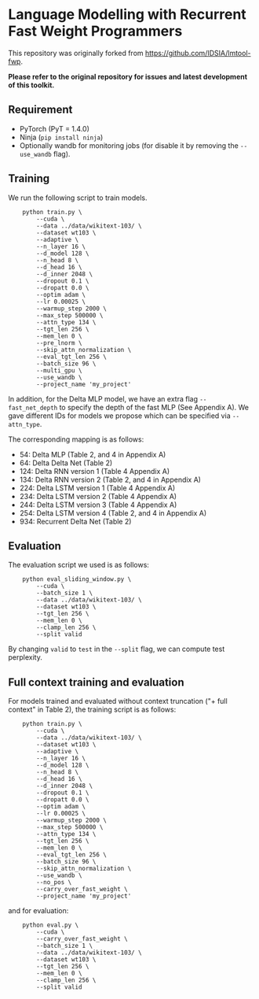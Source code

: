 # Language Modelling with Recurrent Fast Weight Programmers

This repository was originally forked from https://github.com/IDSIA/lmtool-fwp.

**Please refer to the original repository for issues and latest development of this toolkit.**

## Requirement
* PyTorch (PyT = 1.4.0)
* Ninja (`pip install ninja`)
* Optionally wandb for monitoring jobs (for disable it by removing the `--use_wandb` flag).

## Training
We run the following script to train models. 
```
    python train.py \
        --cuda \
        --data ../data/wikitext-103/ \
        --dataset wt103 \
        --adaptive \
        --n_layer 16 \
        --d_model 128 \
        --n_head 8 \
        --d_head 16 \
        --d_inner 2048 \
        --dropout 0.1 \
        --dropatt 0.0 \
        --optim adam \
        --lr 0.00025 \
        --warmup_step 2000 \
        --max_step 500000 \
        --attn_type 134 \
        --tgt_len 256 \
        --mem_len 0 \
        --pre_lnorm \
        --skip_attn_normalization \
        --eval_tgt_len 256 \
        --batch_size 96 \
        --multi_gpu \
        --use_wandb \
        --project_name 'my_project'
```

In addition, for the Delta MLP model, we have an extra flag `--fast_net_depth` to specify the depth of the fast MLP (See Appendix A).
We gave different IDs for models we propose which can be specified via `--attn_type`.

The corresponding mapping is as follows:
* 54: Delta MLP (Table 2, and 4 in Appendix A)
* 64: Delta Delta Net (Table 2)
* 124: Delta RNN version 1 (Table 4 Appendix A)
* 134: Delta RNN version 2 (Table 2, and 4 in Appendix A)
* 224: Delta LSTM version 1 (Table 4 Appendix A)
* 234: Delta LSTM version 2 (Table 4 Appendix A)
* 244: Delta LSTM version 3 (Table 4 Appendix A)
* 254: Delta LSTM version 4 (Table 2, and 4 in Appendix A)
* 934: Recurrent Delta Net (Table 2)


## Evaluation
The evaluation script we used is as follows: 
```
    python eval_sliding_window.py \
        --cuda \
        --batch_size 1 \
        --data ../data/wikitext-103/ \
        --dataset wt103 \
        --tgt_len 256 \
        --mem_len 0 \
        --clamp_len 256 \
        --split valid
```
By changing `valid` to `test` in the `--split` flag, we can compute test perplexity.

## Full context training and evaluation
For models trained and evaluated without context truncation ("+ full context" in Table 2),
the training script is as follows:
```
    python train.py \
        --cuda \
        --data ../data/wikitext-103/ \
        --dataset wt103 \
        --adaptive \
        --n_layer 16 \
        --d_model 128 \
        --n_head 8 \
        --d_head 16 \
        --d_inner 2048 \
        --dropout 0.1 \
        --dropatt 0.0 \
        --optim adam \
        --lr 0.00025 \
        --warmup_step 2000 \
        --max_step 500000 \
        --attn_type 134 \
        --tgt_len 256 \
        --mem_len 0 \
        --eval_tgt_len 256 \
        --batch_size 96 \
        --skip_attn_normalization \
        --use_wandb \
        --no_pos \
        --carry_over_fast_weight \
        --project_name 'my_project'
```
and for evaluation:
```
    python eval.py \
        --cuda \
        --carry_over_fast_weight \
        --batch_size 1 \
        --data ../data/wikitext-103/ \
        --dataset wt103 \
        --tgt_len 256 \
        --mem_len 0 \
        --clamp_len 256 \
        --split valid
```
